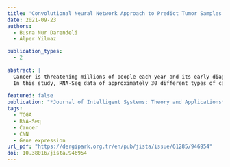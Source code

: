 ```yaml
---
title: 'Convolutional Neural Network Approach to Predict Tumor Samples Using Gene Expression Data'
date: 2021-09-23
authors: 
  - Busra Nur Darendeli
  - Alper Yilmaz

publication_types:
  - 2
  
abstract: |
  Cancer is threatening millions of people each year and its early diagnosis is still a challenging task. Early diagnosis is one of the major ways to tackle the disease and lower the mortality rate. Advancements in deep learning approaches and the availability of biological data offer applications that can facilitate the diagnosis and characterization of cancer. Here, we aimed to provide a new perspective of cancer diagnosis using a deep learning approach on gene expression data. |
  In this study, RNA-Seq data of approximately 30 different types of cancer patients the Cancer Genome Atlas (TCGA) study, and normal tissue RNA-Seq data from GTEx were used. The input data for the training was transformed to RGB format and the training was carried out with a Convolutional Neural Network (CNN). The trained algorithm is able to predict cancer with 97% accuracy, using gene expression data. In conclusion, our study shows that the deep learning approach and biological data have a huge potential in the diagnosis and identification of tumor samples.
  
featured: false
publication: "*Journal of Intelligent Systems: Theory and Applications*"
tags:
  - TCGA
  - RNA-Seq
  - Cancer
  - CNN
  - Gene expression
url_pdf: "https://dergipark.org.tr/en/pub/jista/issue/61285/946954"
doi: 10.38016/jista.946954
---
```


